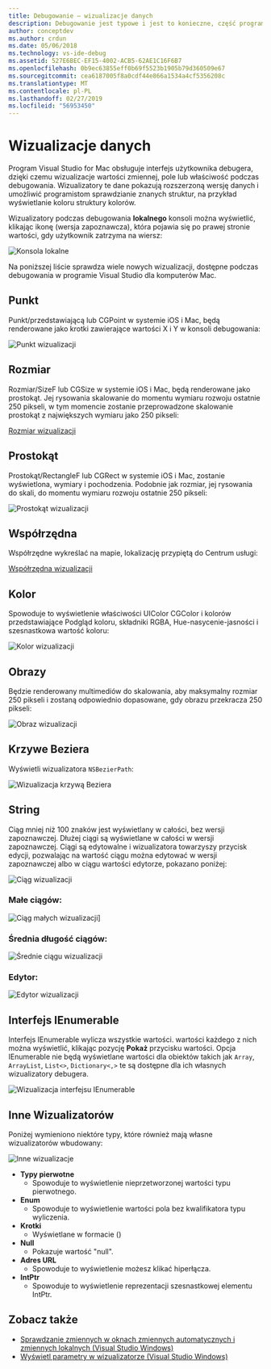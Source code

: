 ```yaml
---
title: Debugowanie — wizualizacje danych
description: Debugowanie jest typowe i jest to konieczne, część programowania. Program Visual Studio dla komputerów Mac zawiera cały zestaw funkcji Łatwe debugowanie. W tym artykule patrzy na wizualizacje danych, które mogą być wyświetlane podczas sprawdzania obiektów w debugerze.
author: conceptdev
ms.author: crdun
ms.date: 05/06/2018
ms.technology: vs-ide-debug
ms.assetid: 527E6BEC-EF15-4002-ACB5-62AE1C16F6B7
ms.openlocfilehash: 0b9ec63855eff0b69f5523b1905b79d360509e67
ms.sourcegitcommit: cea6187005f8a0cdf44e866a1534a4cf5356208c
ms.translationtype: MT
ms.contentlocale: pl-PL
ms.lasthandoff: 02/27/2019
ms.locfileid: "56953450"
---
```

# <a name="data-visualizations"></a>Wizualizacje danych

Program Visual Studio for Mac obsługuje interfejs użytkownika debugera, dzięki czemu wizualizacje wartości zmiennej, pole lub właściwość podczas debugowania. Wizualizatory te dane pokazują rozszerzoną wersję danych i umożliwić programistom sprawdzianie znanych struktur, na przykład wyświetlanie koloru struktury kolorów.

Wizualizatory podczas debugowania **lokalnego** konsoli można wyświetlić, klikając ikonę (wersja zapoznawcza), która pojawia się po prawej stronie wartości, gdy użytkownik zatrzyma na wiersz:

![Konsola lokalne](media/data-visualizations-image9.png)

Na poniższej liście sprawdza wiele nowych wizualizacji, dostępne podczas debugowania w programie Visual Studio dla komputerów Mac.

## <a name="point"></a>Punkt
Punkt/przedstawiającą lub CGPoint w systemie iOS i Mac, będą renderowane jako krotki zawierające wartości X i Y w konsoli debugowania:

![Punkt wizualizacji](media/data-visualizations-image10.png)

## <a name="size"></a>Rozmiar
Rozmiar/SizeF lub CGSize w systemie iOS i Mac, będą renderowane jako prostokąt. Jej rysowania skalowanie do momentu wymiaru rozwoju ostatnie 250 pikseli, w tym momencie zostanie przeprowadzone skalowanie prostokąt z największych wymiaru jako 250 pikseli:

[Rozmiar wizualizacji](media/data-visualizations-image11.png)

## <a name="rectangle"></a>Prostokąt
Prostokąt/RectangleF lub CGRect w systemie iOS i Mac, zostanie wyświetlona, wymiary i pochodzenia. Podobnie jak rozmiar, jej rysowania do skali, do momentu wymiaru rozwoju ostatnie 250 pikseli:

![Prostokąt wizualizacji](media/data-visualizations-image12.png)

## <a name="coordinate"></a>Współrzędna
Współrzędne wykreślać na mapie, lokalizację przypiętą do Centrum usługi:

[Współrzędna wizualizacji](media/data-visualizations-image13.png)

## <a name="color"></a>Kolor
Spowoduje to wyświetlenie właściwości UIColor CGColor i kolorów przedstawiające Podgląd koloru, składniki RGBA, Hue-nasycenie-jasności i szesnastkowa wartość koloru:

![Kolor wizualizacji](media/data-visualizations-image14.png)

## <a name="images"></a>Obrazy

Będzie renderowany multimediów do skalowania, aby maksymalny rozmiar 250 pikseli i zostaną odpowiednio dopasowane, gdy obrazu przekracza 250 pikseli:

![Obraz wizualizacji](media/data-visualizations-image15.png)

## <a name="bezier-curves"></a>Krzywe Beziera

Wyświetli wizualizatora `NSBezierPath`:

![Wizualizacja krzywą Beziera](media/data-visualizations-image16.png)

## <a name="string"></a>String

Ciąg mniej niż 100 znaków jest wyświetlany w całości, bez wersji zapoznawczej. Dłużej ciągi są wyświetlane w całości w wersji zapoznawczej. Ciągi są edytowalne i wizualizatora towarzyszy przycisk edycji, pozwalając na wartość ciągu można edytować w wersji zapoznawczej albo w ciągu wartości edytorze, pokazano poniżej:

![Ciąg wizualizacji](media/data-visualizations-image17.png)

### <a name="small-strings"></a>Małe ciągów:
![Ciąg małych wizualizacji](media/data-visualizations-image18.png)]

### <a name="medium-length-strings"></a>Średnia długość ciągów:
![Średnie ciągu wizualizacji](media/data-visualizations-image19.png)

### <a name="editor"></a>Edytor:

![Edytor wizualizacji](media/data-visualizations-image21.png)

## <a name="ienumerable"></a>Interfejs IEnumerable

Interfejs IEnumerable wylicza wszystkie wartości. wartości każdego z nich można wyświetlić, klikając pozycję **Pokaż** przycisku wartości. Opcja IEnumerable nie będą wyświetlane wartości dla obiektów takich jak `Array`, `ArrayList`, `List<>`, `Dictionary<,>` te są dostępne dla ich własnych wizualizatory debugera.

![Wizualizacja interfejsu IEnumerable](media/data-visualizations-image22.png)

## <a name="other-visualizers"></a>Inne Wizualizatorów

Poniżej wymieniono niektóre typy, które również mają własne wizualizatorów wbudowany:

![Inne wizualizacje](media/data-visualizations-image23.png)

* **Typy pierwotne**
  * Spowoduje to wyświetlenie nieprzetworzonej wartości typu pierwotnego.
* **Enum**
  * Spowoduje to wyświetlenie wartości pola bez kwalifikatora typu wyliczenia.
* **Krotki**
  * Wyświetlane w formacie ()
* **Null**
  * Pokazuje wartość "null".
* **Adres URL**
  * Spowoduje to wyświetlenie możesz klikać hiperłącza.
* **IntPtr**
  * Spowoduje to wyświetlenie reprezentacji szesnastkowej elementu IntPtr.

## <a name="see-also"></a>Zobacz także

- [Sprawdzanie zmiennych w oknach zmiennych automatycznych i zmiennych lokalnych (Visual Studio Windows)](/visualstudio/debugger/autos-and-locals-windows)
- [Wyświetl parametry w wizualizatorze (Visual Studio Windows)](/visualstudio/debugger/string-visualizer-dialog-box)